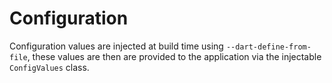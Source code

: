 # Configuration

Configuration values are injected at build time using `--dart-define-from-file`, these values are then are provided
to the application via the injectable `ConfigValues` class.